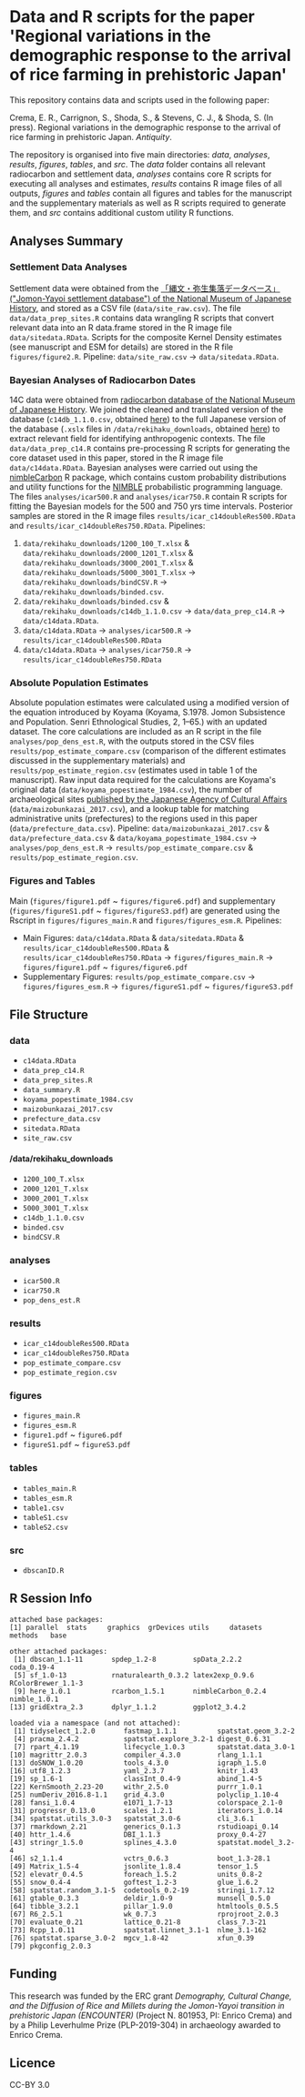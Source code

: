 # Data and R scripts for the paper 'Regional variations in the demographic response to the arrival of rice farming in prehistoric Japan'

This repository contains data and scripts used in the following paper:

Crema, E. R., Carrignon, S., Shoda, S., & Stevens, C. J., & Shoda, S. (In press). Regional variations in the demographic response to the arrival of rice farming in prehistoric Japan. _Antiquity_.

The repository is organised into five main directories: _data_, _analyses_, _results_, _figures_, _tables_, and _src_.
The _data_ folder contains all relevant radiocarbon and settlement data, _analyses_ contains core R scripts for executing all analyses and estimates, _results_ contains R image files of all outputs, _figures_ and _tables_ contain all figures and tables for the manuscript and the supplementary materials as well as R scripts required to generate them, and _src_ contains additional custom utility R functions. 

## Analyses Summary

### Settlement Data Analyses

Settlement data were obtained from the [「縄文・弥生集落データベース」("Jomon-Yayoi settlement database") of the National Museum of Japanese History](https://www.rekihaku.ac.jp/up-cgi/login.pl?p=param/jomo/db_param), and stored as a CSV file (`data/site_raw.csv`). The file `data/data_prep_sites.R` contains data wrangling R scripts that convert relevant data into an R data.frame stored in the R image file `data/sitedata.RData`. Scripts for the composite Kernel Density estimates (see manuscript and ESM for details) are stored in the R file `figures/figure2.R`. Pipeline: `data/site_raw.csv` &rarr; `data/sitedata.RData`.

### Bayesian Analyses of Radiocarbon Dates

14C data were obtained from [radiocarbon database of the National Museum of Japanese History](https://www.rekihaku.ac.jp/up-cgi/login.pl?p=param/esrd_en/db_param). We joined the cleaned and translated version of the database (`c14db_1.1.0.csv`, obtained [here](https://www.rekihaku.ac.jp/up-cgi/login.pl?p=param/esrd_en/db_param)) to the full Japanese version of the database (`.xslx` files in `/data/rekihaku_downloads`, obtained [here](https://www.rekihaku.ac.jp/up-cgi/login.pl?p=param/esrd/db_param)) to extract relevant field for  identifying anthropogenic contexts. The file `data/data_prep_c14.R` contains pre-processing R scripts for generating the core dataset used in this paper, stored in the R image file `data/c14data.RData`. Bayesian analyses were carried out using the [nimbleCarbon](https://CRAN.R-project.org/package=nimbleCarbon) R package, which contains custom probability distributions and utility functions for the [NIMBLE](https://cran.r-project.org/web/packages/nimble/index.html) probabilistic programming language. The files `analyses/icar500.R` and `analyses/icar750.R` contain R scripts for fitting the Bayesian models for the 500 and 750 yrs time intervals. Posterior samples are stored in the R image files `results/icar_c14doubleRes500.RData` and `results/icar_c14doubleRes750.RData`. 
Pipelines:
 1. `data/rekihaku_downloads/1200_100_T.xlsx` & `data/rekihaku_downloads/2000_1201_T.xlsx` & `data/rekihaku_downloads/3000_2001_T.xlsx` &  `data/rekihaku_downloads/5000_3001_T.xlsx` &rarr;  `data/rekihaku_downloads/bindCSV.R` &rarr; `data/rekihaku_downloads/binded.csv`.
 2. `data/rekihaku_downloads/binded.csv` & `data/rekihaku_downloads/c14db_1.1.0.csv` &rarr; `data/data_prep_c14.R` &rarr; `data/c14data.RData`.
 3.  `data/c14data.RData` &rarr; `analyses/icar500.R` &rarr; `results/icar_c14doubleRes500.RData`
 4.  `data/c14data.RData` &rarr; `analyses/icar750.R` &rarr; `results/icar_c14doubleRes750.RData`


### Absolute Population Estimates

Absolute population estimates were calculated using a modified version of the equation introduced by Koyama (Koyama, S.1978. Jomon Subsistence and Population. Senri Ethnological Studies, 2, 1–65.) with an updated dataset. The core calculations are included as an R script in the file `analyses/pop_dens_est.R`, with the outputs stored in the CSV files `results/pop_estimate_compare.csv` (comparison of the different estimates discussed in the supplementary materials) and `results/pop_estimate_region.csv` (estimates used in table 1 of the manuscript). Raw input data required for the calculations are Koyama's original data (`data/koyama_popestimate_1984.csv`), the number of archaeological sites [published by the Japanese Agency of Cultural Affairs](https://www.bunka.go.jp/seisaku/bunkazai/shokai/pdf/h29_03_maizotokei.pdf) (`data/maizobunkazai_2017.csv`), and a lookup table for matching administrative units (prefectures) to the regions used in this paper (`data/prefecture_data.csv`). Pipeline: `data/maizobunkazai_2017.csv` & `data/prefecture_data.csv` & `data/koyama_popestimate_1984.csv` &rarr; 
`analyses/pop_dens_est.R` &rarr; `results/pop_estimate_compare.csv` & `results/pop_estimate_region.csv`.

### Figures and Tables
Main (`figures/figure1.pdf` ~ `figures/figure6.pdf`) and supplementary (`figures/figureS1.pdf` ~ `figures/figureS3.pdf`) are generated using the Rscript in `figures/figures_main.R` and `figures/figures_esm.R`.
Pipelines:
 - Main Figures: `data/c14data.RData` & `data/sitedata.RData` & `results/icar_c14doubleRes500.RData` & `results/icar_c14doubleRes750.RData` &rarr;  `figures/figures_main.R` &rarr; `figures/figure1.pdf` ~ `figures/figure6.pdf`
 - Supplementary Figures: `results/pop_estimate_compare.csv` &rarr; `figures/figures_esm.R` &rarr; `figures/figureS1.pdf` ~ `figures/figureS3.pdf`


## File Structure

### data
 * `c14data.RData`
 * `data_prep_c14.R`
 * `data_prep_sites.R`
 * `data_summary.R`
 * `koyama_popestimate_1984.csv`
 * `maizobunkazai_2017.csv`
 * `prefecture_data.csv`
 * `sitedata.RData`
 * `site_raw.csv`

#### /data/rekihaku_downloads
 * `1200_100_T.xlsx`
 * `2000_1201_T.xlsx`
 * `3000_2001_T.xlsx`
 * `5000_3001_T.xlsx`
 * `c14db_1.1.0.csv`
 * `binded.csv`
 * `bindCSV.R`
   
### analyses
 * `icar500.R`
 * `icar750.R`
 * `pop_dens_est.R`

### results
 * `icar_c14doubleRes500.RData`
 * `icar_c14doubleRes750.RData`
 * `pop_estimate_compare.csv`
 * `pop_estimate_region.csv`
   
### figures
 * `figures_main.R`
 * `figures_esm.R`
 * `figure1.pdf` ~ `figure6.pdf`
 * `figureS1.pdf` ~ `figureS3.pdf`

### tables
 * `tables_main.R`
 * `tables_esm.R`
 * `table1.csv`
 * `tableS1.csv`
 * `tableS2.csv`

### src
* `dbscanID.R`

## R Session Info

```
attached base packages:
[1] parallel  stats     graphics  grDevices utils     datasets  methods   base     

other attached packages:
 [1] dbscan_1.1-11       spdep_1.2-8         spData_2.2.2        coda_0.19-4        
 [5] sf_1.0-13           rnaturalearth_0.3.2 latex2exp_0.9.6     RColorBrewer_1.1-3 
 [9] here_1.0.1          rcarbon_1.5.1       nimbleCarbon_0.2.4  nimble_1.0.1       
[13] gridExtra_2.3       dplyr_1.1.2         ggplot2_3.4.2      

loaded via a namespace (and not attached):
 [1] tidyselect_1.2.0       fastmap_1.1.1          spatstat.geom_3.2-2   
 [4] pracma_2.4.2           spatstat.explore_3.2-1 digest_0.6.31         
 [7] rpart_4.1.19           lifecycle_1.0.3        spatstat.data_3.0-1   
[10] magrittr_2.0.3         compiler_4.3.0         rlang_1.1.1           
[13] doSNOW_1.0.20          tools_4.3.0            igraph_1.5.0          
[16] utf8_1.2.3             yaml_2.3.7             knitr_1.43            
[19] sp_1.6-1               classInt_0.4-9         abind_1.4-5           
[22] KernSmooth_2.23-20     withr_2.5.0            purrr_1.0.1           
[25] numDeriv_2016.8-1.1    grid_4.3.0             polyclip_1.10-4       
[28] fansi_1.0.4            e1071_1.7-13           colorspace_2.1-0      
[31] progressr_0.13.0       scales_1.2.1           iterators_1.0.14      
[34] spatstat.utils_3.0-3   spatstat_3.0-6         cli_3.6.1             
[37] rmarkdown_2.21         generics_0.1.3         rstudioapi_0.14       
[40] httr_1.4.6             DBI_1.1.3              proxy_0.4-27          
[43] stringr_1.5.0          splines_4.3.0          spatstat.model_3.2-4  
[46] s2_1.1.4               vctrs_0.6.3            boot_1.3-28.1         
[49] Matrix_1.5-4           jsonlite_1.8.4         tensor_1.5            
[52] elevatr_0.4.5          foreach_1.5.2          units_0.8-2           
[55] snow_0.4-4             goftest_1.2-3          glue_1.6.2            
[58] spatstat.random_3.1-5  codetools_0.2-19       stringi_1.7.12        
[61] gtable_0.3.3           deldir_1.0-9           munsell_0.5.0         
[64] tibble_3.2.1           pillar_1.9.0           htmltools_0.5.5       
[67] R6_2.5.1               wk_0.7.3               rprojroot_2.0.3       
[70] evaluate_0.21          lattice_0.21-8         class_7.3-21          
[73] Rcpp_1.0.11            spatstat.linnet_3.1-1  nlme_3.1-162          
[76] spatstat.sparse_3.0-2  mgcv_1.8-42            xfun_0.39             
[79] pkgconfig_2.0.3 
```


## Funding
This research was funded by the ERC grant _Demography, Cultural Change, and the Diffusion of Rice and Millets during the Jomon-Yayoi transition in prehistoric Japan (ENCOUNTER)_ (Project N. 801953, PI: Enrico Crema) and by a Philip Leverhulme Prize (PLP-2019-304) in archaeology awarded to Enrico Crema.

## Licence
CC-BY 3.0


